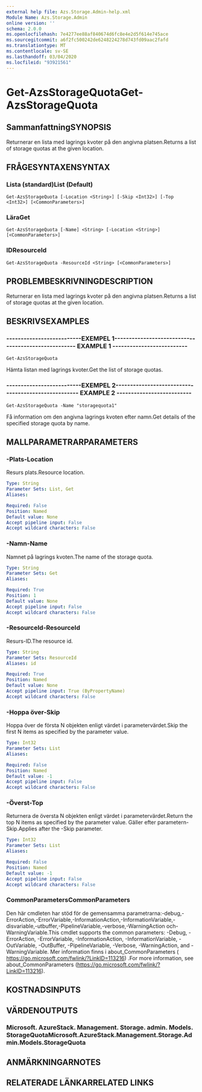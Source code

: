 ```yaml
---
external help file: Azs.Storage.Admin-help.xml
Module Name: Azs.Storage.Admin
online version: ''
schema: 2.0.0
ms.openlocfilehash: 7e4277ee88af840674d6fc8e4e2d5f614e745ace
ms.sourcegitcommit: a6f2fc500242de6248224278d743fd09aac2fafd
ms.translationtype: MT
ms.contentlocale: sv-SE
ms.lasthandoff: 03/04/2020
ms.locfileid: "93921561"
---
```

# <span data-ttu-id="98a13-101">Get-AzsStorageQuota</span><span class="sxs-lookup"><span data-stu-id="98a13-101">Get-AzsStorageQuota</span></span>

## <span data-ttu-id="98a13-102">Sammanfattning</span><span class="sxs-lookup"><span data-stu-id="98a13-102">SYNOPSIS</span></span>
<span data-ttu-id="98a13-103">Returnerar en lista med lagrings kvoter på den angivna platsen.</span><span class="sxs-lookup"><span data-stu-id="98a13-103">Returns a list of storage quotas at the given location.</span></span>

## <span data-ttu-id="98a13-104">FRÅGESYNTAXEN</span><span class="sxs-lookup"><span data-stu-id="98a13-104">SYNTAX</span></span>

### <span data-ttu-id="98a13-105">Lista (standard)</span><span class="sxs-lookup"><span data-stu-id="98a13-105">List (Default)</span></span>
```
Get-AzsStorageQuota [-Location <String>] [-Skip <Int32>] [-Top <Int32>] [<CommonParameters>]
```

### <span data-ttu-id="98a13-106">Lära</span><span class="sxs-lookup"><span data-stu-id="98a13-106">Get</span></span>
```
Get-AzsStorageQuota [-Name] <String> [-Location <String>] [<CommonParameters>]
```

### <span data-ttu-id="98a13-107">ID</span><span class="sxs-lookup"><span data-stu-id="98a13-107">ResourceId</span></span>
```
Get-AzsStorageQuota -ResourceId <String> [<CommonParameters>]
```

## <span data-ttu-id="98a13-108">PROBLEMBESKRIVNING</span><span class="sxs-lookup"><span data-stu-id="98a13-108">DESCRIPTION</span></span>
<span data-ttu-id="98a13-109">Returnerar en lista med lagrings kvoter på den angivna platsen.</span><span class="sxs-lookup"><span data-stu-id="98a13-109">Returns a list of storage quotas at the given location.</span></span>

## <span data-ttu-id="98a13-110">BESKRIVS</span><span class="sxs-lookup"><span data-stu-id="98a13-110">EXAMPLES</span></span>

### <span data-ttu-id="98a13-111">--------------------------EXEMPEL 1--------------------------</span><span class="sxs-lookup"><span data-stu-id="98a13-111">-------------------------- EXAMPLE 1 --------------------------</span></span>
```
Get-AzsStorageQuota
```

<span data-ttu-id="98a13-112">Hämta listan med lagrings kvoter.</span><span class="sxs-lookup"><span data-stu-id="98a13-112">Get the list of storage quotas.</span></span>

### <span data-ttu-id="98a13-113">--------------------------EXEMPEL 2--------------------------</span><span class="sxs-lookup"><span data-stu-id="98a13-113">-------------------------- EXAMPLE 2 --------------------------</span></span>
```
Get-AzsStorageQuota -Name "storagequota1"
```

<span data-ttu-id="98a13-114">Få information om den angivna lagrings kvoten efter namn.</span><span class="sxs-lookup"><span data-stu-id="98a13-114">Get details of the specified storage quota by name.</span></span>

## <span data-ttu-id="98a13-115">MALLPARAMETRAR</span><span class="sxs-lookup"><span data-stu-id="98a13-115">PARAMETERS</span></span>

### <span data-ttu-id="98a13-116">-Plats</span><span class="sxs-lookup"><span data-stu-id="98a13-116">-Location</span></span>
<span data-ttu-id="98a13-117">Resurs plats.</span><span class="sxs-lookup"><span data-stu-id="98a13-117">Resource location.</span></span>

```yaml
Type: String
Parameter Sets: List, Get
Aliases: 

Required: False
Position: Named
Default value: None
Accept pipeline input: False
Accept wildcard characters: False
```

### <span data-ttu-id="98a13-118">-Namn</span><span class="sxs-lookup"><span data-stu-id="98a13-118">-Name</span></span>
<span data-ttu-id="98a13-119">Namnet på lagrings kvoten.</span><span class="sxs-lookup"><span data-stu-id="98a13-119">The name of the storage quota.</span></span>

```yaml
Type: String
Parameter Sets: Get
Aliases: 

Required: True
Position: 1
Default value: None
Accept pipeline input: False
Accept wildcard characters: False
```

### <span data-ttu-id="98a13-120">-ResourceId</span><span class="sxs-lookup"><span data-stu-id="98a13-120">-ResourceId</span></span>
<span data-ttu-id="98a13-121">Resurs-ID.</span><span class="sxs-lookup"><span data-stu-id="98a13-121">The resource id.</span></span>

```yaml
Type: String
Parameter Sets: ResourceId
Aliases: id

Required: True
Position: Named
Default value: None
Accept pipeline input: True (ByPropertyName)
Accept wildcard characters: False
```

### <span data-ttu-id="98a13-122">-Hoppa över</span><span class="sxs-lookup"><span data-stu-id="98a13-122">-Skip</span></span>
<span data-ttu-id="98a13-123">Hoppa över de första N objekten enligt värdet i parametervärdet.</span><span class="sxs-lookup"><span data-stu-id="98a13-123">Skip the first N items as specified by the parameter value.</span></span>

```yaml
Type: Int32
Parameter Sets: List
Aliases: 

Required: False
Position: Named
Default value: -1
Accept pipeline input: False
Accept wildcard characters: False
```

### <span data-ttu-id="98a13-124">-Överst</span><span class="sxs-lookup"><span data-stu-id="98a13-124">-Top</span></span>
<span data-ttu-id="98a13-125">Returnera de översta N objekten enligt värdet i parametervärdet.</span><span class="sxs-lookup"><span data-stu-id="98a13-125">Return the top N items as specified by the parameter value.</span></span>
<span data-ttu-id="98a13-126">Gäller efter parametern-Skip.</span><span class="sxs-lookup"><span data-stu-id="98a13-126">Applies after the -Skip parameter.</span></span>

```yaml
Type: Int32
Parameter Sets: List
Aliases: 

Required: False
Position: Named
Default value: -1
Accept pipeline input: False
Accept wildcard characters: False
```

### <span data-ttu-id="98a13-127">CommonParameters</span><span class="sxs-lookup"><span data-stu-id="98a13-127">CommonParameters</span></span>
<span data-ttu-id="98a13-128">Den här cmdleten har stöd för de gemensamma parametrarna:-debug,-ErrorAction,-ErrorVariable,-InformationAction,-InformationVariable,-disvariable,-utbuffer,-PipelineVariable,-verbose,-WarningAction och-WarningVariable.</span><span class="sxs-lookup"><span data-stu-id="98a13-128">This cmdlet supports the common parameters: -Debug, -ErrorAction, -ErrorVariable, -InformationAction, -InformationVariable, -OutVariable, -OutBuffer, -PipelineVariable, -Verbose, -WarningAction, and -WarningVariable.</span></span> <span data-ttu-id="98a13-129">Mer information finns i about_CommonParameters ( https://go.microsoft.com/fwlink/?LinkID=113216) .</span><span class="sxs-lookup"><span data-stu-id="98a13-129">For more information, see about_CommonParameters (https://go.microsoft.com/fwlink/?LinkID=113216).</span></span>

## <span data-ttu-id="98a13-130">KOSTNADS</span><span class="sxs-lookup"><span data-stu-id="98a13-130">INPUTS</span></span>

## <span data-ttu-id="98a13-131">VÄRDEN</span><span class="sxs-lookup"><span data-stu-id="98a13-131">OUTPUTS</span></span>

### <span data-ttu-id="98a13-132">Microsoft. AzureStack. Management. Storage. admin. Models. StorageQuota</span><span class="sxs-lookup"><span data-stu-id="98a13-132">Microsoft.AzureStack.Management.Storage.Admin.Models.StorageQuota</span></span>

## <span data-ttu-id="98a13-133">ANMÄRKNINGAR</span><span class="sxs-lookup"><span data-stu-id="98a13-133">NOTES</span></span>

## <span data-ttu-id="98a13-134">RELATERADE LÄNKAR</span><span class="sxs-lookup"><span data-stu-id="98a13-134">RELATED LINKS</span></span>

